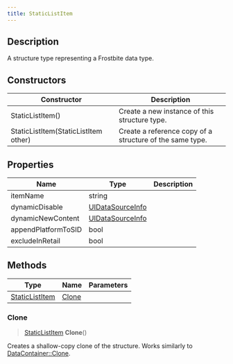 ```yaml
---
title: StaticListItem
---
```

## Description

A structure type representing a Frostbite data type.

## Constructors

| Constructor                          | Description                                              |
| ------------------------------------ | -------------------------------------------------------- |
| StaticListItem()                     | Create a new instance of this structure type.            |
| StaticListItem(StaticListItem other) | Create a reference copy of a structure of the same type. |

## Properties

| Name                | Type                                 | Description |
| ------------------- | ------------------------------------ | ----------- |
| itemName            | string                               |             |
| dynamicDisable      | [UIDataSourceInfo](/vext/ref/fb/uidatasourceinfo/) |             |
| dynamicNewContent   | [UIDataSourceInfo](/vext/ref/fb/uidatasourceinfo/) |             |
| appendPlatformToSID | bool                                 |             |
| excludeInRetail     | bool                                 |             |

## Methods

| Type                             | Name            | Parameters |
| -------------------------------- | --------------- | ---------- |
| [StaticListItem](/vext/ref/fb/staticlistitem/) | [Clone](#clone) |            |

### Clone

> [StaticListItem](/vext/ref/fb/staticlistitem/) **Clone**()

Creates a shallow-copy clone of the structure. Works similarly to [DataContainer::Clone](/vext/ref/shared/class/datacontainer#clone).
